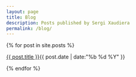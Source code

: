 ```yaml
---
layout: page
title: Blog
description: Posts published by Sergi Xaudiera
permalink: /blog/
---
```

<section class="posts">
  {% for post in site.posts %}
		<p><a href="{{ post.url }}">{{ post.title }}</a><time>{{ post.date | date:"%b %d %Y" }}</time></p>
  {% endfor %}
</section>

